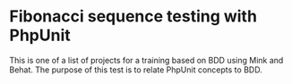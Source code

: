 # Fibonacci sequence testing with PhpUnit
 
This is one of a list of projects for a training based on BDD using Mink and Behat.
The purpose of this test is to relate PhpUnit concepts to BDD.
